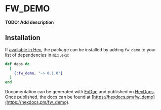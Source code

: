 # FW_DEMO

**TODO: Add description**

## Installation

If [available in Hex](https://hex.pm/docs/publish), the package can be installed
by adding `fw_demo` to your list of dependencies in `mix.exs`:

```elixir
def deps do
  [
    {:fw_demo, "~> 0.1.0"}
  ]
end
```

Documentation can be generated with [ExDoc](https://github.com/elixir-lang/ex_doc)
and published on [HexDocs](https://hexdocs.pm). Once published, the docs can
be found at [https://hexdocs.pm/fw_demo](https://hexdocs.pm/fw_demo).

